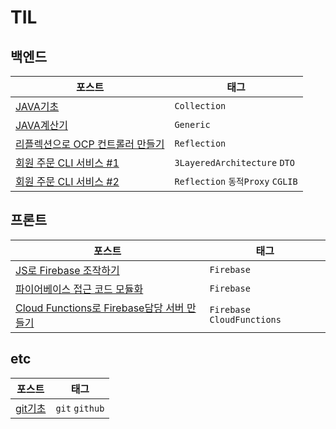 # TIL

## 백엔드

| 포스트                       | 태그            |
| ----------------------------- | ------------- |
| [JAVA기초](./241111_JAVA기초/) | `Collection` |
| [JAVA계산기](./241112_JAVA계산기/)  | `Generic` |
| [리플렉션으로 OCP 컨트롤러 만들기](./241114_리플렉션/)| `Reflection` |
| [회원 주문 CLI 서비스 #1](./241115_멤버주문앱1/) | `3LayeredArchitecture` `DTO` |
| [회원 주문 CLI 서비스 #2](./241116_멤버주문앱2)  | `Reflection` `동적Proxy` `CGLIB` |

## 프론트

| 포스트                       | 태그            |
| ----------------------------- | ------------- |
| [JS로 Firebase 조작하기](./241105_파이어베이스/) | `Firebase` |
| [파이어베이스 접근 코드 모듈화](./241106_파이어베이스-모듈화/) | `Firebase` |
| [Cloud Functions로 Firebase담당 서버 만들기](./241109_파이어베이스-Cloud-Function/) |  `Firebase` `CloudFunctions` |


## etc

| 포스트                       | 태그              |
| ----------------------------- | ------------- |
| [git기초](./241104_git기초/) | `git` `github` |